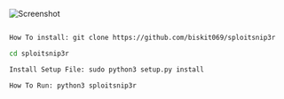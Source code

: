 ![Screenshot](https://github.com/biskit069/sploitsnip3r/raw/main/Screenshot.png)
```bash

How To install: git clone https://github.com/biskit069/sploitsnip3r

cd sploitsnip3r

Install Setup File: sudo python3 setup.py install

How To Run: python3 sploitsnip3r
